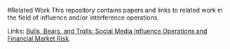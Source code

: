 #Related Work
This repository contains papers and links to related work in the field of influence and/or interference operations.

Links:
[Bulls, Bears, and Trolls: Social Media Influence Operations and Financial Market Risk](https://thestrategybridge.org/the-bridge/2021/11/3/bulls-bears-and-trolls-social-media-influence-operations-and-financial-market-risk).
